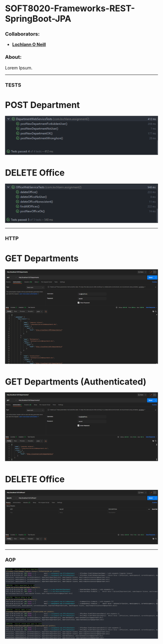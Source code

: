 <!--https://github.com/darsaveli/Readme-Markdown-Syntax-->

# SOFT8020-Frameworks-REST-SpringBoot-JPA

### Collaborators:
* **[Lochlann O Neill](https://github.com/lochlannoneill)**

### About:
Lorem Ipsum.  

---
### TESTS
# POST Department
![test_post_department](https://github.com/lochlannoneill/SOFT8020-Frameworks-REST-SpringBoot-JPA/blob/main/screenshots/test_post_department.PNG?raw=true)  

# DELETE Office
![test_delete_office](https://github.com/lochlannoneill/SOFT8020-Frameworks-REST-SpringBoot-JPA/blob/main/screenshots/test_delete_office.PNG?raw=true)  

---
### HTTP
# GET Departments
![http_get_departments](https://github.com/lochlannoneill/SOFT8020-Frameworks-REST-SpringBoot-JPA/blob/main/screenshots/http_get_departments.PNG?raw=true)  

# GET Departments (Authenticated)
![http_get_department_authenticated](https://github.com/lochlannoneill/SOFT8020-Frameworks-REST-SpringBoot-JPA/blob/main/screenshots/http_get_department_authenticated.PNG?raw=true)  

# DELETE Office
![http_delete_office](https://github.com/lochlannoneill/SOFT8020-Frameworks-REST-SpringBoot-JPA/blob/main/screenshots/http_delete_office.PNG?raw=true)  

---
### AOP
![aop](https://github.com/lochlannoneill/SOFT8020-Frameworks-REST-SpringBoot-JPA/blob/main/screenshots/aop.PNG?raw=true)  

